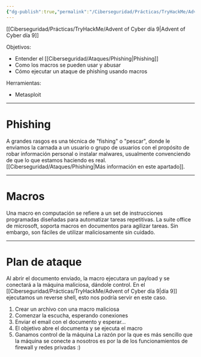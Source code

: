 ```yaml
---
{"dg-publish":true,"permalink":"/Ciberseguridad/Prácticas/TryHackMe/Advent of Cyber día 10/"}
---
```


[[Ciberseguridad/Prácticas/TryHackMe/Advent of Cyber día 9\|Advent of Cyber día 9]]

Objetivos:
- Entender el [[Ciberseguridad/Ataques/Phishing\|Phishing]]
- Como los macros se pueden usar y abusar
- Cómo ejecutar un ataque de phishing usando macros

Herramientas:
- Metasploit

---

# Phishing

A grandes rasgos es una técnica de "fishing" o "pescar", donde le enviamos la carnada a un usuario o grupo de usuarios con el propósito de robar información personal o instalar malwares, usualmente convenciendo de que lo que estamos haciendo es real.
[[Ciberseguridad/Ataques/Phishing\|Más información en este apartado]].

---
# Macros
Una macro en computación se refiere a un set de instrucciones programadas diseñadas para automatizar tareas repetitivas. La suite office de microsoft, soporta macros en documentos para agilizar tareas. Sin embargo, son fáciles de utilizar maliciosamente sin cuidado.

---

# Plan de ataque

Al abrir el documento enviado, la macro ejecutara un payload y se conectará a la máquina maliciosa, dándole control. En el [[Ciberseguridad/Prácticas/TryHackMe/Advent of Cyber día 9\|día 9]] ejecutamos un reverse shell, esto nos podría servir en este caso.

1. Crear un archivo con una macro maliciosa
2. Comenzar la escucha, esperando conexiones
3. Enviar el email con el documento y esperar...
4. El objetivo abre el documenta y se ejecuta el macro
5. Ganamos control de la máquina
La razón por la que es más sencillo que la máquina se conecte a nosotros es por la de los funcionamientos de firewall y redes privadas :)

